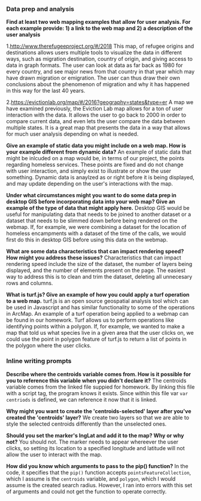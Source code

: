 ### Data prep and analysis

**Find at least two web mapping examples that allow for user analysis. For each example provide: 1) a link to the web map and 2) a description of the user analysis**

1.http://www.therefugeeproject.org/#/2018
This map, of refugee origins and destinations allows users multiple tools to visualize the data in different ways, such as migration destination, country of origin, and giving access to data in graph formats. The user can look at data as far back as 1980 for every country, and see major news from that country in that year which may have drawn migration or emigration. The user can thus draw their own conclusions about the phenomenon of migration and why it has happened in this way for the last 40 years.

2.https://evictionlab.org/map/#/2016?geography=states&type=er
A map we have examined previously, the Eviction Lab map allows for a ton of user interaction with the data. It allows the user to go back to 2000 in order to compare current data, and even lets the user compare the data between multiple states. It is a great map that presents the data in a way that allows for much user analysis depending on what is needed.

**Give an example of static data you might include on a web map. How is your example different from dynamic data?**
An example of static data that might be inlcuded on a map would be, in terms of our project, the points regarding homeless services. These points are fixed and do not change with user interaction, and simply exist to illustrate or show the user something. Dynamic data is anaylzed as or right before it is being displayed, and may update depending on the user's interactions with the map.

**Under what circumstances might you want to do some data prep in desktop GIS before incorporating data into your web map? Give an example of the type of data that might apply here.**
Desktop GIS would be useful for manipulating data that needs to be joined to another dataset or a dataset that needs to be slimmed down before being rendered on the webmap. If, for example, we were combining a dataset for the location of homeless encampments with a dataset of the time of the calls, we would first do this in desktop GIS before using this data on the webmap.

**What are some data characteristics that can impact rendering speed? How might you address these issues?**
Characteristics that can impact rendering speed include the size of the dataset, the number of layers being displayed, and the number of elements present on the page. The easiest way to address this is to clean and trim the dataset, deleting all unnecesary rows and columns.

**What is turf.js? Give an example of how you could apply a turf operation to a web map.**
turf.js is an open source geospatial analysis tool which can be used in Javascript and has similar functionality to some of the operations in ArcMap. An example of a turf operation being applied to a webmap can be found in our homework. Turf allows us to perform operations like identifying points within a polygon. If, for example, we wanted to make a map that told us what species live in a given area that the user clicks on, we could use the point in polygon feature of turf.js to return a list of points in the polygon where the user clicks.

### Inline writing prompts

**Describe where the centroids variable comes from. How is it possible for you to reference this variable when you didn't declare it?**
The centroids variable comes from the linked file suppied for homework. By linking this file with a script tag, the program knows it exists. Since within this file var `var centriods` is defined, we can reference it now that it is linked.

**Why might you want to create the 'centroids-selected' layer after you've created the 'centroids' layer?**
We create two layers so that we are able to style the selected centroids differently than the unselected ones.

**Should you set the marker's lngLat and add it to the map? Why or why not?**
You should not. The marker needs to appear whereever the user clicks, so setting its location to a specified longitude and latitude will not allow the user to interact with the map.

**How did you know which arguments to pass to the pip() function?**
In the code, it specifies that the `pip()` function accepts `pointsFeatureCollection`, which I assume is the `centroids` variable, and `polygon`, which I would assume is the created search radius. However, I ran into errors with this set of arguments and could not get the function to operate correctly.
